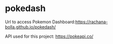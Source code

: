 # pokedash
Url to access Pokemon Dashboard:https://rachana-bolla.github.io/pokedash/

API used for this project: https://pokeapi.co/
